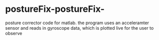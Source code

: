 # postureFix-postureFix-

posture corrector code for matlab.
the program uses an acceleramter sensor and reads in gyroscope data, which is plotted live for the user to observe
